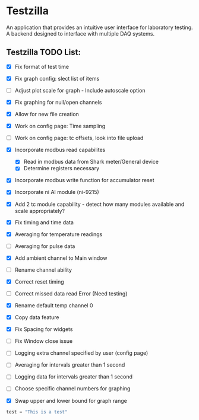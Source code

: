 # Testzilla
An application that provides an intuitive user interface for laboratory testing. A backend designed to interface with multiple DAQ systems.

## Testzilla TODO List:
- [x] Fix format of test time
- [x] Fix graph config: slect list of items
- [ ] Adjust plot scale for graph - Include autoscale option
- [x] Fix graphing for null/open channels
- [x] Allow for new file creation
- [x] Work on config page: Time sampling
- [ ] Work on config page: tc offsets, look into file upload
- [x] Incorporate modbus read capabilites
    - [x] Read in modbus data from Shark meter/General device
    - [x] Determine registers necessary 
- [x] Incorporate modbus write function for accumulator reset
- [x] Incorporate ni AI module (ni-9215)
- [x] Add 2 tc module capability - detect how many modules available and scale appropriately?
- [x] Fix timing and time data
- [x] Averaging for temperature readings 
- [ ] Averaging for pulse data
- [x] Add ambient channel to Main window
- [ ] Rename channel ability
- [x] Correct reset timing
- [ ] Correct missed data read Error (Need testing)
- [x] Rename default temp channel 0
- [x] Copy data feature
- [x] Fix Spacing for widgets
- [ ] Fix Window close issue
- [ ] Logging extra channel specified by user (config page)
- [ ] Averaging for intervals greater than 1 second
- [ ] Logging data for intervals greater than 1 second
- [ ] Choose specific channel numbers for graphing
- [x] Swap upper and lower bound for graph range



```python
test = "This is a test"
```

